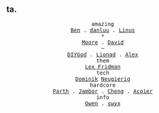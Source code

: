 ## ta.

<p align="center">
  <samp>
    <span>amazing</span><br>
    <a href="https://www.benkuhn.net/">Ben</a> .
    <a href="https://danluu.com/">danluu</a> .
    <a href="https://thesephist.com/">Linus</a>
    <br><span>*</span><br>
    <a href="https://letterstoanewdeveloper.com/">Moore</a> .
    <a href="https://davidamos.dev/">David</a>
    <br><span>~</span><br>
    <a href="https://diygod.me/">DIYGod</a> .
    <a href="https://www.lionad.art/">Lionad</a> .
    <a href="https://alexkondov.com/articles/">Alex</a>
    <br>
    <span>them</span><br>
    <a href="https://karpathy.ai/lexicap/">Lex Fridman</a>
    <br>
    <span>tech</span><br>
    <a href="https://tkdodo.eu/blog/">Dominik</a>
    <a href="https://www.neugierig.org/software/blog/">Neugierig</a>
    <br>
    <span>hardcore</span><br>
    <a href="https://thakkarparth007.github.io/">Parth</a> .
    <a href="https://seb.jambor.dev/">Jambor</a> .
    <a href="https://linjuncheng.cn/">Cheng</a> .
    <a href="https://www.acoier.com/">Acoier</a>
    <br>
    <span>info</span><br>
    <a href="https://www.owenyoung.com/">Owen</a> .
    <a href="https://www.swyx.io/ideas">swyx</a>
  </samp>
</p>

